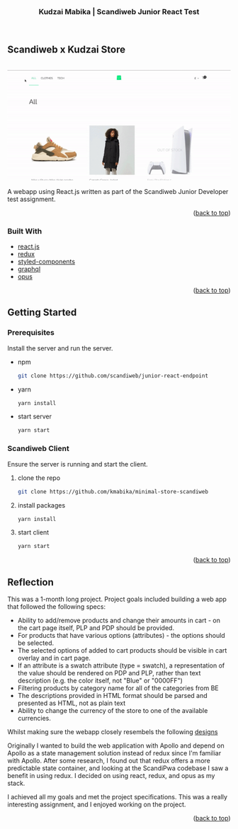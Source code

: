 <div id="top"></div>

<br />
<div align="center">
  <h3 align="center">Kudzai Mabika | Scandiweb Junior React Test</h3>
</div>
<br />

## Scandiweb x Kudzai Store

<br/>

<img src="./public/images/demo.gif">

A webapp using React.js written as part of the Scandiweb Junior Developer test assignment.

<p align="right">(<a href="#top">back to top</a>)</p>

### Built With

- [react.js](https://reactjs.org/)
- [redux](https://redux.js.org/)
- [styled-components](https://styled-components.com/docs)
- [graphql](https://graphql.org/)
- [opus](https://github.com/tilework/opus)

<p align="right">(<a href="#top">back to top</a>)</p>

## Getting Started

### Prerequisites

Install the server and run the server.

- npm
  ```sh
  git clone https://github.com/scandiweb/junior-react-endpoint
  ```
- yarn
  ```sh
  yarn install
  ```
- start server
  ```sh
  yarn start
  ```

### Scandiweb Client

Ensure the server is running and start the client.

1. clone the repo
   ```sh
   git clone https://github.com/kmabika/minimal-store-scandiweb
   ```
2. install packages
   ```sh
   yarn install
   ```
3. start client
   ```sh
   yarn start
   ```

<p align="right">(<a href="#top">back to top</a>)</p>

## Reflection

This was a 1-month long project. Project goals included building a web app that followed the following specs:

- Ability to add/remove products and change their amounts in cart - on the cart page itself, PLP and PDP should be provided.
- For products that have various options (attributes) - the options should be selected.
- The selected options of added to cart products should be visible in cart overlay and in cart page.
- If an attribute is a swatch attribute (type = swatch), a representation of the value should be rendered on PDP and PLP, rather than text description (e.g. the color itself, not "Blue" or "0000FF")
- Filtering products by category name for all of the categories from BE
- The descriptions provided in HTML format should be parsed and presented as HTML, not as plain text
- Ability to change the currency of the store to one of the available currencies.

Whilst making sure the webapp closely resembels the following [designs](<https://www.figma.com/file/38MTfcwlMMF3hI1TB8l5yp/Junior-Frontend-Test-Designs-(Public)-(Copy)?node-id=0%3A1>)

Originally I wanted to build the web application with Apollo and depend on Apollo as a state management solution instead of redux since I'm familiar with Apollo. After some research, I found out that redux offers a more predictable state container, and looking at the ScandiPwa codebase I saw a benefit in using redux. I decided on using react, redux, and opus as my stack.

I achieved all my goals and met the project specifications. This was a really interesting assignment, and I enjoyed working on the project.

<p align="right">(<a href="#top">back to top</a>)</p>

